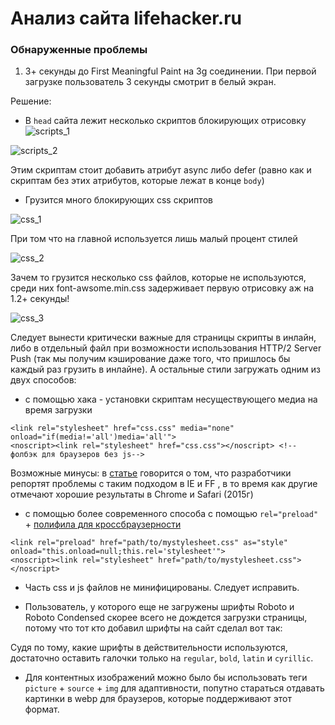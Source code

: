# Анализ сайта lifehacker.ru
### Обнаруженные проблемы
1. 3+ секунды до First Meaningful Paint на 3g соединении. При первой загрузке пользователь 3 секунды смотрит в белый экран.

Решение: 

- В `head` сайта лежит несколько скриптов блокирующих отрисовку
![scripts_1](https://i.imgur.com/I8R3PcF.png)

![scripts_2](https://i.imgur.com/7BtBmrn.png)

Этим скриптам стоит добавить атрибут async либо defer (равно как и скриптам без этих атрибутов, которые лежат в конце `body`)

- Грузится много блокирующих css скриптов

![css_1](https://i.imgur.com/oHFGCcx.png)

При том что на главной используется лишь малый процент стилей

![css_2](https://i.imgur.com/B1R1Ue4.png)

Зачем то грузится несколько css файлов, которые не используются, среди них font-awsome.min.css задерживает первую отрисовку аж на 1.2+ секунды!

![css_3](https://i.imgur.com/exAP1HM.png)

Следует вынести критически важные для страницы скрипты в инлайн, либо в отдельный файл при возможности использования HTTP/2 Server Push (так мы получим кэширование даже того, что пришлось бы каждый раз грузить в инлайне). А остальные стили загружать одним из двух способов:

* с помощью хака - установки скриптам несуществующего медиа на время загрузки

```
<link rel="stylesheet" href="css.css" media="none" onload="if(media!='all')media='all'">
<noscript><link rel="stylesheet" href="css.css"></noscript> <!-- фолбэк для браузеров без js-->
```

Возможные минусы: в [статье](https://keithclark.co.uk/articles/loading-css-without-blocking-render/)
говорится о том, что разработчики репортят проблемы с таким подходом в IE и FF 
, в то время как другие отмечают хорошие результаты в Chrome и Safari (2015г)

* с помощью более современного способа с помощью `rel="preload"` + [полифила для кроссбраузерности](https://github.com/filamentgroup/loadCSS)
```
<link rel="preload" href="path/to/mystylesheet.css" as="style" onload="this.onload=null;this.rel='stylesheet'">
<noscript><link rel="stylesheet" href="path/to/mystylesheet.css"></noscript>
```

- Часть css и js файлов не минифицированы. Следует исправить.

- Пользователь, у которого еще не загружены шрифты Roboto и Roboto Condensed скорее всего не дождется загрузки страницы, потому что тот кто добавил шрифты на сайт сделал вот так:

Судя по тому, какие шрифты в действительности используются, достаточно оставить галочки только на `regular`, `bold`, `latin` и `cyrillic`.

- Для контентных изображений можно было бы использовать теги `picture` + `source` + `img` для адаптивности, попутно стараться отдавать картинки в webp для браузеров, которые поддерживают этот формат.



